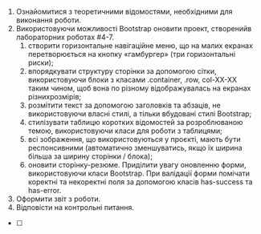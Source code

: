 1. Ознайомитися з теоретичними відомостями, необхідними для виконання роботи.
2. Використовуючи можливості Bootstrap оновити проект, створенийв лабораторних роботах #4-7.
   1. створити горизонтальне навігаційне меню, що на малих екранах перетворюється на кнопку «гамбургер» (три горизонтальні риски);
   2. впорядкувати структуру сторінки за допомогою сітки, використовуючи блоки з класами .container, .row, col-XX-XX таким чином, щоб вона по різному відображувалась на екранах різнихрозмірів;
   3. розмітити текст за допомогою заголовків та абзаців, не використовуючи власні стилі, а тільки вбудовані стилі Bootstrap;
   4. стилізувати таблицю коротких відомостей за розроблюваною темою, використовуючи класи для роботи з таблицями;
   5. всі зображення, що використовуються у проєкті, мають бути респонсивними (автоматично зменшуватись, якщо їх ширина більша за ширину сторінки / блока);
   6. оновити сторінку-резюме. Приділити увагу оновленню форми, використовуючи класи Bootstrap. При валідації форми помічати коректні та некоректні поля за допомогою класів has-success та has-error.
3. Оформити звіт з роботи.
4. Відповісти на контрольні питання.

- [ ]
